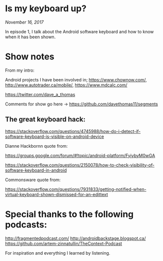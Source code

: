 # Is my keyboard up?

_November 16, 2017_

In episode 1, I talk about the Android software keyboard and how to know when it has been shown.

# Show notes
From my intro:

Android projects I have been involved in; https://www.chownow.com/, http://www.autotrader.ca/mobile/, https://www.mdcalc.com/

https://twitter.com/dave_a_thomas

Comments for show go here -> https://github.com/davethomas11/segments

 

## The great keyboard hack:

https://stackoverflow.com/questions/4745988/how-do-i-detect-if-software-keyboard-is-visible-on-android-device

Dianne Hackbornn quote from:

https://groups.google.com/forum/#!topic/android-platform/FyjybyM0wGA

https://stackoverflow.com/questions/2150078/how-to-check-visibility-of-software-keyboard-in-android

Commonsware quote from:

https://stackoverflow.com/questions/7931833/getting-notified-when-virtual-keyboard-shown-dismissed-for-an-edittext

 

 

# Special thanks to the following podcasts:

http://fragmentedpodcast.com/ http://androidbackstage.blogspot.ca/ https://github.com/artem-zinnatullin/TheContext-Podcast

For inspiration and everything I learned by listening.
